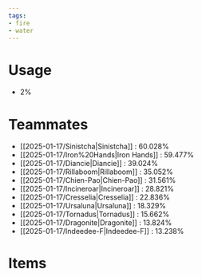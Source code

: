 ```yaml
---
tags:
- fire
- water
---
```

# Usage
- 2%
# Teammates
- [[2025-01-17/Sinistcha|Sinistcha]] : 60.028%
- [[2025-01-17/Iron%20Hands|Iron Hands]] : 59.477%
- [[2025-01-17/Diancie|Diancie]] : 39.024%
- [[2025-01-17/Rillaboom|Rillaboom]] : 35.052%
- [[2025-01-17/Chien-Pao|Chien-Pao]] : 31.561%
- [[2025-01-17/Incineroar|Incineroar]] : 28.821%
- [[2025-01-17/Cresselia|Cresselia]] : 22.836%
- [[2025-01-17/Ursaluna|Ursaluna]] : 18.329%
- [[2025-01-17/Tornadus|Tornadus]] : 15.662%
- [[2025-01-17/Dragonite|Dragonite]] : 13.824%
- [[2025-01-17/Indeedee-F|Indeedee-F]] : 13.238%
# Items